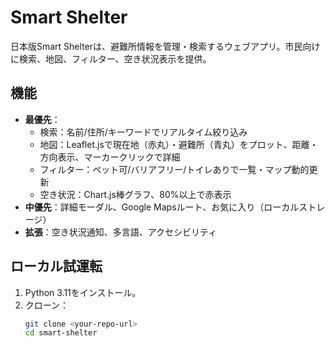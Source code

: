 # Smart Shelter

日本版Smart Shelterは、避難所情報を管理・検索するウェブアプリ。市民向けに検索、地図、フィルター、空き状況表示を提供。

## 機能
- **最優先**：
  - 検索：名前/住所/キーワードでリアルタイム絞り込み
  - 地図：Leaflet.jsで現在地（赤丸）・避難所（青丸）をプロット、距離・方向表示、マーカークリックで詳細
  - フィルター：ペット可/バリアフリー/トイレありで一覧・マップ動的更新
  - 空き状況：Chart.js棒グラフ、80%以上で赤表示
- **中優先**：詳細モーダル、Google Mapsルート、お気に入り（ローカルストレージ）
- **拡張**：空き状況通知、多言語、アクセシビリティ

## ローカル試運転
1. Python 3.11をインストール。
2. クローン：
   ```bash
   git clone <your-repo-url>
   cd smart-shelter